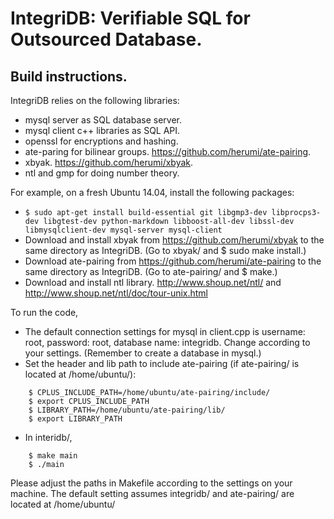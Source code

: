 IntegriDB: Verifiable SQL for Outsourced Database.
====================================================
Build instructions.
----------------------------------------------------
IntegriDB relies on the following libraries:
- mysql server as SQL database server.
- mysql client c++ libraries as SQL API.
- openssl for encryptions and hashing.
- ate-paring for bilinear groups. https://github.com/herumi/ate-pairing.
- xbyak. https://github.com/herumi/xbyak.
- ntl and gmp for doing number theory.

For example, on a fresh Ubuntu 14.04, install the following packages:
- ```$ sudo apt-get install build-essential git libgmp3-dev libprocps3-dev libgtest-dev python-markdown libboost-all-dev libssl-dev libmysqlclient-dev mysql-server mysql-client```
- Download and install xbyak from https://github.com/herumi/xbyak to the same directory as IntegriDB. (Go to xbyak/ and $ sudo make install.)
- Download ate-pairing from https://github.com/herumi/ate-pairing to the same directory as IntegriDB. (Go to ate-pairing/ and $ make.)
- Download and install ntl library. http://www.shoup.net/ntl/ and http://www.shoup.net/ntl/doc/tour-unix.html

To run the code,
- The default connection settings for mysql in client.cpp is username: root, password: root, database name: integridb. Change according to your settings. (Remember to create a database in mysql.)
- Set the header and lib path to include ate-pairing (if ate-pairing/ is located at /home/ubuntu/): 
```
    $ CPLUS_INCLUDE_PATH=/home/ubuntu/ate-pairing/include/ 
    $ export CPLUS_INCLUDE_PATH
    $ LIBRARY_PATH=/home/ubuntu/ate-pairing/lib/
    $ export LIBRARY_PATH
```
- In interidb/, 
``` 
    $ make main 
    $ ./main
```

Please adjust the paths in Makefile according to the settings on your machine. The default setting assumes integridb/ and ate-pairing/ are located at /home/ubuntu/
